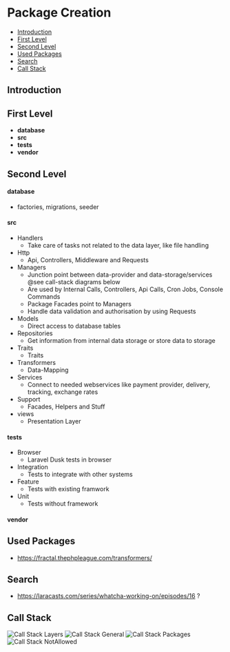 # Package Creation

- [Introduction](#introduction)
- [First Level](#first-level)
- [Second Level](#second-level)
- [Used Packages](#used-packages)
- [Search](#search)
- [Call Stack](#call-stack)

<a name="introduction"></a>
## Introduction

<a name="first-level"></a>
## First Level
- **database**
- **src**
- **tests**
- **vendor**

<a name="second-level"></a>
## Second Level
#### **database**
- factories, migrations, seeder

#### **src**
- Handlers
	- Take care of tasks not related to the data layer, like file handling
- Http
	- Api, Controllers, Middleware and Requests
- Managers
	- Junction point between data-provider and data-storage/services @see call-stack diagrams below
	- Are used by Internal Calls, Controllers, Api Calls, Cron Jobs, Console Commands
	- Package Facades point to Managers
	- Handle data validation and authorisation by using Requests	
- Models
	- Direct access to database tables
- Repositories
	- Get information from internal data storage or store data to storage
- Traits
    - Traits
- Transformers
	- Data-Mapping
- Services
	- Connect to needed webservices like payment provider, delivery, tracking, exchange rates	
- Support
	- Facades, Helpers and Stuff  
- views
	- Presentation Layer
  
#### **tests**
- Browser
	- Laravel Dusk tests in browser
- Integration
	- Tests to integrate with other systems  
- Feature
	- Tests with existing framwork
- Unit
	- Tests without framework

#### **vendor**

<a name="used-packages"></a>
## Used Packages
- https://fractal.thephpleague.com/transformers/

<a name="search"></a>
## Search
- https://laracasts.com/series/whatcha-working-on/episodes/16 ?

<a name="call-stack"></a>
## Call Stack
![Call Stack Layers](https://raw.githubusercontent.com/laragento/docs/develop/images/CallStackLayers_v0.1.jpg)
![Call Stack General](https://raw.githubusercontent.com/laragento/docs/develop/images/CallStackGeneral_v0.1.jpg)
![Call Stack Packages](https://raw.githubusercontent.com/laragento/docs/develop/images/CallStackPackages_v0.1.jpg)
![Call Stack NotAllowed](https://raw.githubusercontent.com/laragento/docs/develop/images/CallStackNotAllowed_v0.1.jpg)
